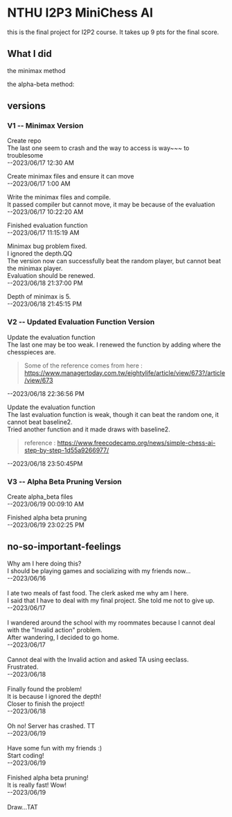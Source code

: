 # NTHU I2P3   MiniChess AI

this is the final project for I2P2 course. It takes up 9 pts for the final score.

## What I did

the minimax method

the alpha-beta method:

## versions

### V1 -- Minimax Version
Create repo <br />
The last one seem to crash and the way to access is way~~~ to troublesome <br />
--2023/06/17 12:30 AM <br />

Create minimax files and ensure it can move <br />
--2023/06/17 1:00 AM <br />

Write the minimax files and compile. <br />
It passed compiler but cannot move, it may be because of the evaluation <br />
--2023/06/17 10:22:20 AM <br />

Finished evaluation function <br />
--2023/06/17 11:15:19 AM <br />

Minimax bug problem fixed. <br />
I ignored the depth.QQ <br />
The version now can successfully beat the random player, but cannot beat the minimax player. <br />
Evaluation should be renewed. <br />
--2023/06/18 21:37:00 PM <br />

Depth of minimax is 5. <br />
--2023/06/18 21:45:15 PM <br />

### V2 -- Updated Evaluation Function Version
Update the evaluation function <br />
The last one may be too weak. I renewed the function by adding where the chesspieces are.
> Some of the reference comes from here : https://www.managertoday.com.tw/eightylife/article/view/673?/article/view/673

--2023/06/18 22:36:56 PM <br />

Update the evaluation function <br />
The last evaluation function is weak, though it can beat the random one, it cannot beat baseline2. <br />
Tried another function and it made draws with baseline2.<br />
> reference : https://www.freecodecamp.org/news/simple-chess-ai-step-by-step-1d55a9266977/

--2023/06/18 23:50:45PM <br />

### V3 -- Alpha Beta Pruning Version
Create alpha_beta files <br />
--2023/06/19 00:09:10 AM <br />

Finished alpha beta pruning <br />
--2023/06/19 23:02:25 PM <br />




## no-so-important-feelings

Why am I here doing this? <br />
I should be playing games and socializing with my friends now... <br />
--2023/06/16 <br />
<br />
I ate two meals of fast food. The clerk asked me why am I here. <br />
I said that I have to deal with my final project. She told me not to give up. <br />
--2023/06/17 <br />
<br />
I wandered around the school with my roommates because I cannot deal with the "Invalid action" problem. <br />
After wandering, I decided to go home. <br />
--2023/06/17 <br />
<br />
Cannot deal with the Invalid action and asked TA using eeclass. <br />
Frustrated. <br />
--2023/06/18 <br />
<br />
Finally found the problem!<br />
It is because I ignored the depth!<br />
Closer to finish the project!<br />
--2023/06/18 <br />
<br />
Oh no! Server has crashed. TT <br />
--2023/06/19 <br />
<br />
Have some fun with my friends :) <br />
Start coding! <br />
--2023/06/19 <br />
<br />
Finished alpha beta pruning! <br />
It is really fast! Wow! <br />
--2023/06/19 <br />
<br />
Draw...TAT <br />

